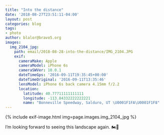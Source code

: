 ```yaml
---
title: "Into the distance"
date: '2018-08-27T23:51:11-04:00'
layout: post
categories: blog
tags:
- photo
author: blalor@bravo5.org
images:
  img_2104_jpg:
    path: email/2018-08-28-into-the-distance/IMG_2104.JPG
    exif:
      cameraMake: Apple
      cameraModel: iPhone 6s
      cameraSWVer: 10.0.1
      dateTimeGps: '2016-09-11T19:35:45+00:00'
      dateTimeOriginal: '2016-09-11T13:35:46'
      lensModel: iPhone 6s back camera 4.15mm f/2.2
      location:
        latitude: 40.77711111111111
        longitude: -113.84332222222221
        name: "Bonneville Speedway, Salduro, UT \U0001F1FA\U0001F1F8"
---
```


{% include exif-image.html img=page.images.img_2104_jpg %}

I’m looking forward to seeing this landscape again. 🏍💨
